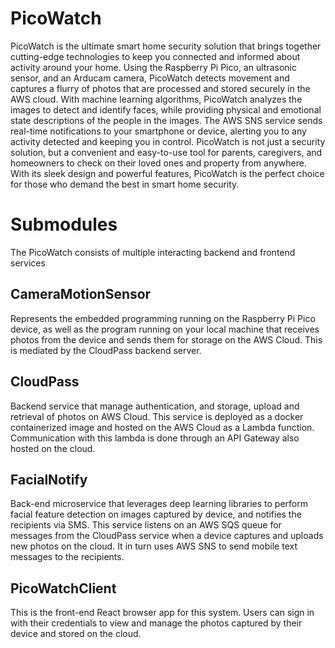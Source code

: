 # PicoWatch
PicoWatch is the ultimate smart home security solution that brings together cutting-edge technologies to keep you connected and informed about activity around your home. Using the Raspberry Pi Pico, an ultrasonic sensor, and an Arducam camera, PicoWatch detects movement and captures a flurry of photos that are processed and stored securely in the AWS cloud. With machine learning algorithms, PicoWatch analyzes the images to detect and identify faces, while providing physical and emotional state descriptions of the people in the images. The AWS SNS service sends real-time notifications to your smartphone or device, alerting you to any activity detected and keeping you in control. PicoWatch is not just a security solution, but a convenient and easy-to-use tool for parents, caregivers, and homeowners to check on their loved ones and property from anywhere. With its sleek design and powerful features, PicoWatch is the perfect choice for those who demand the best in smart home security.

# Submodules
The PicoWatch consists of multiple interacting backend and frontend services

## CameraMotionSensor
Represents the embedded programming running on the Raspberry Pi Pico device, as well as the program running on your local machine that receives photos from the device and sends them for storage on the AWS Cloud. This is mediated by the CloudPass backend server.

## CloudPass
Backend service that manage authentication, and storage, upload and retrieval of photos on AWS Cloud. This service is deployed as a docker containerized image and hosted on the AWS Cloud as a Lambda function. Communication with this lambda is done through an API Gateway also hosted on the cloud.  

## FacialNotify
Back-end microservice that leverages deep learning libraries to perform facial feature detection on images captured by device, and notifies the recipients via SMS. This service listens on an AWS SQS queue for messages from the CloudPass service when a device captures and uploads new photos on the cloud. It in turn uses AWS SNS to send mobile text messages to the recipients. 

## PicoWatchClient
This is the front-end React browser app for this system. Users can sign in with their credentials to view and manage the photos captured by their device and stored on the cloud. 
